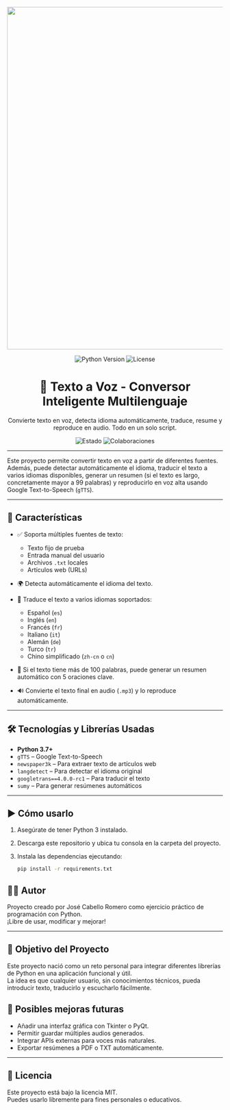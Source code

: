 <!-- 1. Banner decorativo centrado -->
<p align="center">
  <img src="https://ruta-de-tu-imagen/banner.png" width="800"/>
</p>

<!-- 2. Badges y título -->
<p align="center">
  <img src="https://img.shields.io/badge/Python-3.7%2B-blue?style=flat&logo=python" alt="Python Version">
  <img src="https://img.shields.io/github/license/JosCabe/texto-a-voz" alt="License">
</p>

<h1 align="center">🧠 Texto a Voz - Conversor Inteligente Multilenguaje</h1>

<!-- 3. Descripción corta -->
<p align="center">
  Convierte texto en voz, detecta idioma automáticamente, traduce, resume y reproduce en audio. Todo en un solo script.
</p>

<!-- 4. Estado del proyecto -->
<p align="center">
  <img src="https://img.shields.io/badge/Status-Activo-brightgreen" alt="Estado">
  <img src="https://img.shields.io/badge/Colaboraciones-Bienvenidas-blueviolet" alt="Colaboraciones">
</p>

---

<!-- 5. Descripción completa -->
Este proyecto permite convertir texto en voz a partir de diferentes fuentes. Además, puede detectar automáticamente el idioma, traducir el texto a varios idiomas disponibles, generar un resumen (si el texto es largo, concretamente mayor a 99 palabras) y reproducirlo en voz alta usando Google Text-to-Speech (`gTTS`).

---

## 🚀 Características

- ✅ Soporta múltiples fuentes de texto:
  - Texto fijo de prueba
  - Entrada manual del usuario
  - Archivos `.txt` locales
  - Artículos web (URLs)

- 🌍 Detecta automáticamente el idioma del texto.
- 🔁 Traduce el texto a varios idiomas soportados:
  - Español (`es`)
  - Inglés (`en`)
  - Francés (`fr`)
  - Italiano (`it`)
  - Alemán (`de`)
  - Turco (`tr`)
  - Chino simplificado (`zh-cn` o `cn`)

- 🧠 Si el texto tiene más de 100 palabras, puede generar un resumen automático con 5 oraciones clave.
- 🔊 Convierte el texto final en audio (`.mp3`) y lo reproduce automáticamente.

---

## 🛠️ Tecnologías y Librerías Usadas

- **Python 3.7+**
- `gTTS` – Google Text-to-Speech
- `newspaper3k` – Para extraer texto de artículos web
- `langdetect` – Para detectar el idioma original
- `googletrans==4.0.0-rc1` – Para traducir el texto
- `sumy` – Para generar resúmenes automáticos

---

## ▶️ Cómo usarlo

1. Asegúrate de tener Python 3 instalado.
2. Descarga este repositorio y ubica tu consola en la carpeta del proyecto.
3. Instala las dependencias ejecutando:

   ```bash
   pip install -r requirements.txt

   ```




## 👨‍💻 Autor

Proyecto creado por José Cabello Romero como ejercicio práctico de programación con Python.  
¡Libre de usar, modificar y mejorar!

---

## 🎯 Objetivo del Proyecto

Este proyecto nació como un reto personal para integrar diferentes librerías de Python en una aplicación funcional y útil.  
La idea es que cualquier usuario, sin conocimientos técnicos, pueda introducir texto, traducirlo y escucharlo fácilmente.

## 🔮 Posibles mejoras futuras

- Añadir una interfaz gráfica con Tkinter o PyQt.
- Permitir guardar múltiples audios generados.
- Integrar APIs externas para voces más naturales.
- Exportar resúmenes a PDF o TXT automáticamente.

---

## 📄 Licencia

Este proyecto está bajo la licencia MIT.  
Puedes usarlo libremente para fines personales o educativos.


